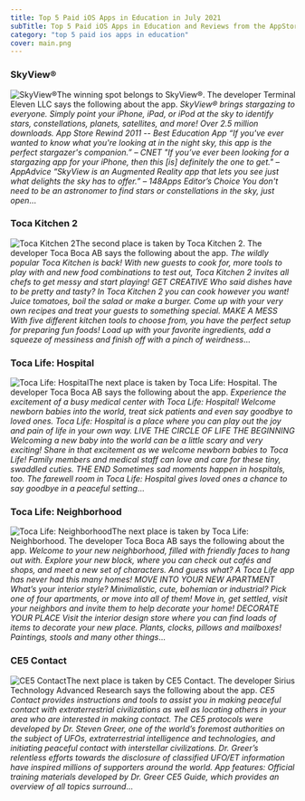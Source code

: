 ```yaml
---
title: Top 5 Paid iOS Apps in Education in July 2021
subTitle: Top 5 Paid iOS Apps in Education and Reviews from the AppStore in July 2021.
category: "top 5 paid ios apps in education"
cover: main.png
---
```


### SkyView®

![SkyView®](https://is3-ssl.mzstatic.com/image/thumb/Purple113/v4/7f/1a/84/7f1a84ee-7452-7fbe-57ad-5539b95aea07/AppIcon-0-0-1x_U007emarketing-0-0-0-4-0-0-sRGB-0-0-0-GLES2_U002c0-512MB-85-220-0-0.png/100x100bb.png)The winning spot belongs to SkyView®. The developer Terminal Eleven LLC says the following about the app. _SkyView® brings stargazing to everyone. Simply point your iPhone, iPad, or iPod at the sky to identify stars, constellations, planets, satellites, and more!  Over 2.5 million downloads.  App Store Rewind 2011 -- Best Education App  “If you've ever wanted to know what you're looking at in the night sky, this app is the perfect stargazer's companion.”  – CNET   "If you’ve ever been looking for a stargazing app for your iPhone, then this [is] definitely the one to get."  – AppAdvice   “SkyView is an Augmented Reality app that lets you see just what delights the sky has to offer.”  – 148Apps Editor’s Choice  You don't need to be an astronomer to find stars or constellations in the sky, just open_...

### Toca Kitchen 2

![Toca Kitchen 2](https://is1-ssl.mzstatic.com/image/thumb/Purple115/v4/66/81/34/668134c9-4d40-0377-9d95-aa716f3332b8/AppIcon-1x_U007emarketing-0-9-0-85-220.png/100x100bb.png)The second place is taken by Toca Kitchen 2. The developer Toca Boca AB says the following about the app. _The wildly popular Toca Kitchen is back! With new guests to cook for, more tools to play with and new food combinations to test out, Toca Kitchen 2 invites all chefs to get messy and start playing!  GET CREATIVE Who said dishes have to be pretty and tasty? In Toca Kitchen 2 you can cook however you want! Juice tomatoes, boil the salad or make a burger. Come up with your very own recipes and treat your guests to something special.  MAKE A MESS With five different kitchen tools to choose from, you have the perfect setup for preparing fun foods! Load up with your favorite ingredients, add a squeeze of messiness and finish off with a pinch of weirdness_...

### Toca Life: Hospital

![Toca Life: Hospital](https://is3-ssl.mzstatic.com/image/thumb/Purple114/v4/bf/14/5a/bf145aa4-4531-dd69-6125-3efbb9989609/AppIcon-0-0-1x_U007emarketing-0-0-0-6-0-0-sRGB-0-0-0-GLES2_U002c0-512MB-85-220-0-0.png/100x100bb.png)The next place is taken by Toca Life: Hospital. The developer Toca Boca AB says the following about the app. _Experience the excitement of a busy medical center with Toca Life: Hospital! Welcome newborn babies into the world, treat sick patients and even say goodbye to loved ones. Toca Life: Hospital is a place where you can play out the joy and pain of life in your own way.  LIVE THE CIRCLE OF LIFE  THE BEGINNING Welcoming a new baby into the world can be a little scary and very exciting! Share in that excitement as we welcome newborn babies to Toca Life! Family members and medical staff can love and care for these tiny, swaddled cuties.   THE END Sometimes sad moments happen in hospitals, too. The farewell room in Toca Life: Hospital gives loved ones a chance to say goodbye in a peaceful setting_...

### Toca Life: Neighborhood

![Toca Life: Neighborhood](https://is5-ssl.mzstatic.com/image/thumb/Purple114/v4/55/63/63/556363aa-0f92-d2ef-9be0-baf2a98695aa/AppIcon-0-0-1x_U007emarketing-0-0-0-6-0-0-sRGB-0-0-0-GLES2_U002c0-512MB-85-220-0-0.png/100x100bb.png)The next place is taken by Toca Life: Neighborhood. The developer Toca Boca AB says the following about the app. _Welcome to your new neighborhood, filled with friendly faces to hang out with. Explore your new block, where you can check out cafés and shops, and meet a new set of characters. And guess what? A Toca Life app has never had this many homes!  MOVE INTO YOUR NEW APARTMENT What’s your interior style? Minimalistic, cute, bohemian or industrial? Pick one of four apartments, or move into all of them! Move in, get settled, visit your neighbors and invite them to help decorate your home!   DECORATE YOUR PLACE Visit the interior design store where​ you can find loads of items to decorate your new place. Plants, clocks, pillows and mailboxes! Paintings, stools and many other things_...

### CE5 Contact

![CE5 Contact](https://is3-ssl.mzstatic.com/image/thumb/Purple125/v4/b1/f0/d7/b1f0d70f-a889-a769-5dfb-94eb84552d05/AppIcon-1x_U007emarketing-0-10-0-0-85-220.png/100x100bb.png)The next place is taken by CE5 Contact. The developer Sirius Technology Advanced Research says the following about the app. _CE5 Contact provides instructions and tools to assist you in making peaceful contact with extraterrestrial civilizations as well as locating others in your area who are interested in making contact.  The CE5 protocols were developed by Dr. Steven Greer, one of the world’s foremost authorities on the subject of UFOs, extraterrestrial intelligence and technologies, and initiating peaceful contact with interstellar civilizations. Dr. Greer’s relentless efforts towards the disclosure of classified UFO/ET information have inspired millions of supporters around the world.  App features:  Official training materials developed by Dr. Greer CE5 Guide, which provides an overview of all topics surround_...

